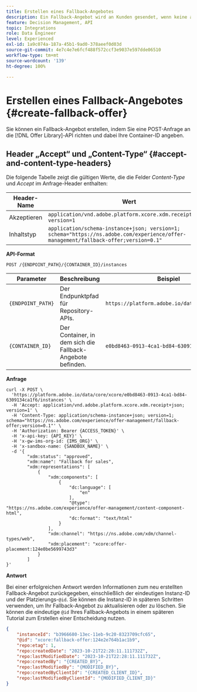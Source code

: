 ```yaml
---
title: Erstellen eines Fallback-Angebotes
description: Ein Fallback-Angebot wird an Kunden gesendet, wenn keine anderen Angebote für sie geeignet sind.
feature: Decision Management, API
topic: Integrations
role: Data Engineer
level: Experienced
exl-id: 1a9c074a-187a-45b1-9ad0-378aeef0d03d
source-git-commit: 4e7c4e7e6fcf488f572ccf3e9037e597dde06510
workflow-type: tm+mt
source-wordcount: '139'
ht-degree: 100%

---
```


# Erstellen eines Fallback-Angebotes {#create-fallback-offer}

Sie können ein Fallback-Angebot erstellen, indem Sie eine POST-Anfrage an die [!DNL Offer Library]-API richten und dabei Ihre Container-ID angeben.

## Header „Accept“ und „Content-Type“ {#accept-and-content-type-headers}

Die folgende Tabelle zeigt die gültigen Werte, die die Felder *Content-Type* und *Accept* im Anfrage-Header enthalten:

| Header-Name | Wert |
| ----------- | ----- |
| Akzeptieren | `application/vnd.adobe.platform.xcore.xdm.receipt+json; version=1` |
| Inhaltstyp | `application/schema-instance+json; version=1;  schema="https://ns.adobe.com/experience/offer-management/fallback-offer;version=0.1"` |

**API-Format**

```http
POST /{ENDPOINT_PATH}/{CONTAINER_ID}/instances
```

| Parameter | Beschreibung | Beispiel |
| --------- | ----------- | ------- |
| `{ENDPOINT_PATH}` | Der Endpunktpfad für Repository-APIs. | `https://platform.adobe.io/data/core/xcore/` |
| `{CONTAINER_ID}` | Der Container, in dem sich die Fallback-Angebote befinden. | `e0bd8463-0913-4ca1-bd84-6309134ca1f6` |

**Anfrage**

```shell
curl -X POST \
  'https://platform.adobe.io/data/core/xcore/e0bd8463-0913-4ca1-bd84-6309134ca1f6/instances' \
  -H 'Accept: application/vnd.adobe.platform.xcore.xdm.receipt+json; version=1' \
  -H 'Content-Type: application/schema-instance+json; version=1;  schema="https://ns.adobe.com/experience/offer-management/fallback-offer;version=0.1"' \
  -H 'Authorization: Bearer {ACCESS_TOKEN}' \
  -H 'x-api-key: {API_KEY}' \
  -H 'x-gw-ims-org-id: {IMS_ORG}' \
  -H 'x-sandbox-name: {SANDBOX_NAME}' \
  -d '{
        "xdm:status": "approved",
        "xdm:name": "Fallback for sales",
        "xdm:representations": [
            {
                "xdm:components": [
                    {
                        "dc:language": [
                            "en"
                        ],
                        "@type": "https://ns.adobe.com/experience/offer-management/content-component-html",
                        "dc:format": "text/html"
                    }
                ],
                "xdm:channel": "https://ns.adobe.com/xdm/channel-types/web",
                "xdm:placement": "xcore:offer-placement:124e0be5699743d3"
            }
        ]
}'
```

**Antwort**

Bei einer erfolgreichen Antwort werden Informationen zum neu erstellten Fallback-Angebot zurückgegeben, einschließlich der eindeutigen Instanz-ID und der Platzierungs-`@id`. Sie können die Instanz-ID in späteren Schritten verwenden, um Ihr Fallback-Angebot zu aktualisieren oder zu löschen. Sie können die eindeutige `@id` Ihres Fallback-Angebots in einem späteren Tutorial zum Erstellen einer Entscheidung nutzen.


```json
{
    "instanceId": "b3966680-13ec-11eb-9c20-8323709cfc65",
    "@id": "xcore:fallback-offer:124e2e764b1ac1b9",
    "repo:etag": 1,
    "repo:createdDate": "2023-10-21T22:28:11.111732Z",
    "repo:lastModifiedDate": "2023-10-21T22:28:11.111732Z",
    "repo:createdBy": "{CREATED_BY}",
    "repo:lastModifiedBy": "{MODIFIED_BY}",
    "repo:createdByClientId": "{CREATED_CLIENT_ID}",
    "repo:lastModifiedByClientId": "{MODIFIED_CLIENT_ID}"
}
```

